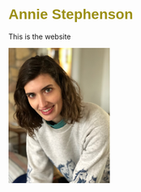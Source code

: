 # <span style="color: rgb(156, 144, 22); font-family: 'Gill Sans', sans-serif;">Annie Stephenson</span>

This is the website

<img src="Annie Stephenson photo.jpeg" alt="Alt text" width="200" />
